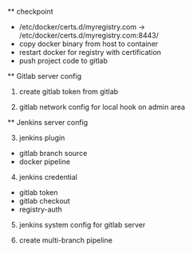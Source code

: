 ** checkpoint 
 - /etc/docker/certs.d/myregistry.com -> /etc/docker/certs.d/myregistry.com:8443/
 - copy docker binary from host to container 
 - restart docker for registry with certification 
 - push project code to gitlab

** Gitlab server config 
1. create gitlab token from gitlab 

2. gitlab network config for local hook on admin area

** Jenkins server config

3. jenkins plugin
 - gitlab branch source
 - docker pipeline

4. jenkins credential
  - gitlab token
  - gitlab checkout
  - registry-auth

5. jenkins system config for gitlab server

6. create multi-branch pipeline 


